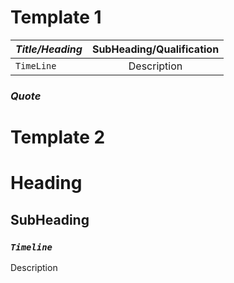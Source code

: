 # Template 1

| _*Title/Heading*_ | SubHeading/Qualification |
| ------------- |:-------------:| 
| `TimeLine` | Description |

### _*Quote*_



# Template 2

# Heading
## SubHeading
### _*`Timeline`*_
Description

